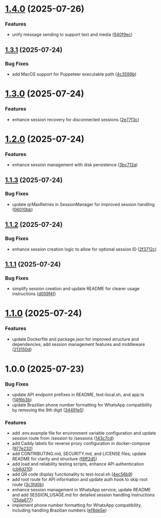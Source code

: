 # [1.4.0](https://github.com/caiopizzol/whatsapp-web-http/compare/v1.3.1...v1.4.0) (2025-07-26)


### Features

* unify message sending to support text and media ([940f9ec](https://github.com/caiopizzol/whatsapp-web-http/commit/940f9ec336fd65119daf90b8cb5c41752cc212f0))

## [1.3.1](https://github.com/caiopizzol/whatsapp-web-http/compare/v1.3.0...v1.3.1) (2025-07-24)


### Bug Fixes

* add MacOS support for Puppeteer executable path ([4c3599b](https://github.com/caiopizzol/whatsapp-web-http/commit/4c3599b321dc02ee53eebfdf41f3cd3f84a85e4c))

# [1.3.0](https://github.com/caiopizzol/whatsapp-web-http/compare/v1.2.0...v1.3.0) (2025-07-24)


### Features

* enhance session recovery for disconnected sessions ([2e77f3c](https://github.com/caiopizzol/whatsapp-web-http/commit/2e77f3c938dca8db89f32b63ecb72717f3ded979))

# [1.2.0](https://github.com/caiopizzol/whatsapp-web-http/compare/v1.1.3...v1.2.0) (2025-07-24)


### Features

* enhance session management with disk persistence ([3bc712a](https://github.com/caiopizzol/whatsapp-web-http/commit/3bc712a0f57618cb9a46258e49dd307022f7701b))

## [1.1.3](https://github.com/caiopizzol/whatsapp-web-http/compare/v1.1.2...v1.1.3) (2025-07-24)


### Bug Fixes

* update qrMaxRetries in SessionManager for improved session handling ([06010bb](https://github.com/caiopizzol/whatsapp-web-http/commit/06010bb686a611765ba8ee7912fca573b1cbff69))

## [1.1.2](https://github.com/caiopizzol/whatsapp-web-http/compare/v1.1.1...v1.1.2) (2025-07-24)


### Bug Fixes

* enhance session creation logic to allow for optional session ID ([2f3712c](https://github.com/caiopizzol/whatsapp-web-http/commit/2f3712c9c448d1b78008365d69bfc91a64fb8ecd))

## [1.1.1](https://github.com/caiopizzol/whatsapp-web-http/compare/v1.1.0...v1.1.1) (2025-07-24)


### Bug Fixes

* simplify session creation and update README for clearer usage instructions ([d059f4f](https://github.com/caiopizzol/whatsapp-web-http/commit/d059f4f893c7eadedf0e7468621abfec2bce2c83))

# [1.1.0](https://github.com/caiopizzol/whatsapp-web-http/compare/v1.0.0...v1.1.0) (2025-07-24)


### Features

* update Dockerfile and package.json for improved structure and dependencies; add session management features and middleware ([213150d](https://github.com/caiopizzol/whatsapp-web-http/commit/213150d89c7afbcdf3f9b0d2ae3b278f0183da88))

# 1.0.0 (2025-07-23)


### Bug Fixes

* update API endpoint prefixes in README, test-local.sh, and app.ts ([14f6b3b](https://github.com/caiopizzol/whatsapp-web-http/commit/14f6b3befd571a2766c11e83b703d432153dadf4))
* update Brazilian phone number formatting for WhatsApp compatibility by removing the 9th digit ([34491e5](https://github.com/caiopizzol/whatsapp-web-http/commit/34491e5549b3e4c64bac9b247d9dde46d178e28b))


### Features

* add .env.example file for environment variable configuration and update session route from /session to /sessions ([143c7cd](https://github.com/caiopizzol/whatsapp-web-http/commit/143c7cd971aae6d39d0531ef391db33e5ab79562))
* add Caddy labels for reverse proxy configuration in docker-compose ([977e232](https://github.com/caiopizzol/whatsapp-web-http/commit/977e23246ee4558428c4cdb1c49b54bcb0cc8bec))
* add CONTRIBUTING.md, SECURITY.md, and LICENSE files; update README for clarity and structure ([f8ff2d5](https://github.com/caiopizzol/whatsapp-web-http/commit/f8ff2d581f0c73ae3e1bbcb125e4dbba56d7e7ba))
* add load and reliability testing scripts, enhance API authentication ([cb6d210](https://github.com/caiopizzol/whatsapp-web-http/commit/cb6d2104a95ff5bc502bbe64b0b84ce7d2da9c01))
* add QR code display functionality to test-local.sh ([4ec56b9](https://github.com/caiopizzol/whatsapp-web-http/commit/4ec56b9b774d598c34784c1b31185d94071377a3))
* add root route for API information and update auth hook to skip root route ([3c3fd0b](https://github.com/caiopizzol/whatsapp-web-http/commit/3c3fd0bfecb9861fc853070074a72a7d78f24d5e))
* enhance session management in WhatsApp service; update README and add SESSION_USAGE.md for detailed session handling instructions ([25da677](https://github.com/caiopizzol/whatsapp-web-http/commit/25da677976d071875b58bb5a45941a4659a0ae6b))
* implement phone number formatting for WhatsApp compatibility, including handling Brazilian numbers ([ef8de5e](https://github.com/caiopizzol/whatsapp-web-http/commit/ef8de5ea7ddec3b46554d264d89f9927d648ddb6))
